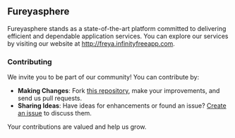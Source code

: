 ## Fureyasphere

Fureyasphere stands as a state-of-the-art platform committed to delivering efficient and dependable application services.
You can explore our services by visiting our website at <a href="http://freya.infinityfreeapp.com" target="_blank">http://freya.infinityfreeapp.com</a>.

### Contributing
We invite you to be part of our community! You can contribute by:

- **Making Changes**: Fork <a href="https://github.com/saandhikaa/fureya-clouds-service" target="_blank">this repository</a>, make your improvements, and send us pull requests.
- **Sharing Ideas**: Have ideas for enhancements or found an issue? <a href="https://github.com/saandhikaa/fureya-clouds-service/issues" target="_blank">Create an issue</a> to discuss them.

Your contributions are valued and help us grow.
